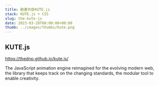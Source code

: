 ```yaml
---
title: 動畫外掛KUTE.js
stack: KUTE.js + CSS
slug: the-kute-js
date: 2023-03-28T00:00:00+00:00
thumb: ../images/thumbs/kute.png
---
```


## KUTE.js

https://thednp.github.io/kute.js/

The JavaScript animation engine reimagined for the evolving modern web, the library that keeps track on the changing standards, the modular tool to enable creativity.
